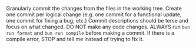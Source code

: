 Granularly commit the changes from the files in the working tree. Create one commit per logical change (e.g. one commit for a functional update, one commit for fixing a bug, etc.) Commit descriptions should be terse and focus on what changed. DO NOT make any code changes. ALWAYS run `bun run format` and `bun run compile` before making a commit. If there is a compile error, STOP and tell me instead of trying to fix it. 